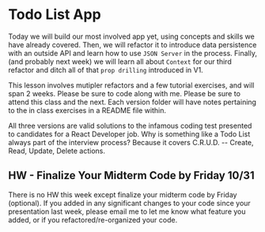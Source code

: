 # Todo List App

Today we will build our most involved app yet, using concepts and skills we have already covered. Then, we will refactor it to introduce data persistence with an outside API and learn how to use `JSON Server` in the process. Finally, (and probably next week) we will learn all about `Context` for our third refactor and ditch all of that `prop drilling` introduced in V1.

This lesson involves mutipler refactors and a few tutorial exercises, and will span 2 weeks. Please be sure to code along with me. Please be sure to attend this class and the next. Each version folder will have notes pertaining to the in class exercises in a README file within.

All three versions are valid solutions to the infamous coding test presented to candidates for a React Developer job. Why is something like a Todo List always part of the interview process? Because it covers C.R.U.D. -- Create, Read, Update, Delete actions.

## HW - Finalize Your Midterm Code by Friday 10/31

There is no HW this week except finalize your midterm code by Friday (optional). If you added in any significant changes to your code since your presentation last week, please email me to let me know what feature you added, or if you refactored/re-organized your code.
